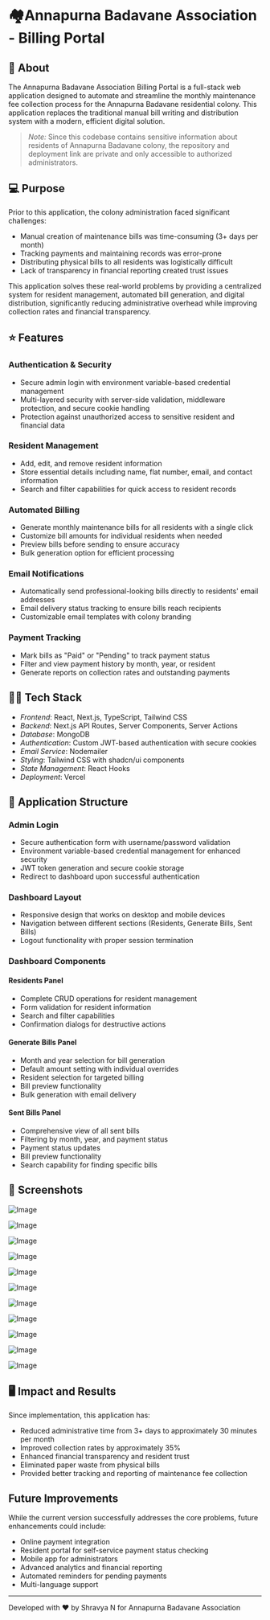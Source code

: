# 🏘️Annapurna Badavane Association - Billing Portal

## 🏡 About

The Annapurna Badavane Association Billing Portal is a full-stack web application designed to automate and streamline the monthly maintenance fee collection process for the Annapurna Badavane residential colony. This application replaces the traditional manual bill writing and distribution system with a modern, efficient digital solution.

> *Note:* Since this codebase contains sensitive information about residents of Annapurna Badavane colony, the repository and deployment link are private and only accessible to authorized administrators.



## 💻 Purpose

Prior to this application, the colony administration faced significant challenges:

- Manual creation of maintenance bills was time-consuming (3+ days per month)
- Tracking payments and maintaining records was error-prone
- Distributing physical bills to all residents was logistically difficult
- Lack of transparency in financial reporting created trust issues


This application solves these real-world problems by providing a centralized system for resident management, automated bill generation, and digital distribution, significantly reducing administrative overhead while improving collection rates and financial transparency.

## ⭐ Features

### Authentication & Security

- Secure admin login with environment variable-based credential management
- Multi-layered security with server-side validation, middleware protection, and secure cookie handling
- Protection against unauthorized access to sensitive resident and financial data


### Resident Management

- Add, edit, and remove resident information
- Store essential details including name, flat number, email, and contact information
- Search and filter capabilities for quick access to resident records


### Automated Billing

- Generate monthly maintenance bills for all residents with a single click
- Customize bill amounts for individual residents when needed
- Preview bills before sending to ensure accuracy
- Bulk generation option for efficient processing


### Email Notifications

- Automatically send professional-looking bills directly to residents' email addresses
- Email delivery status tracking to ensure bills reach recipients
- Customizable email templates with colony branding


### Payment Tracking

- Mark bills as "Paid" or "Pending" to track payment status
- Filter and view payment history by month, year, or resident
- Generate reports on collection rates and outstanding payments




## 👩‍💻 Tech Stack

- *Frontend*: React, Next.js, TypeScript, Tailwind CSS
- *Backend*: Next.js API Routes, Server Components, Server Actions
- *Database*: MongoDB
- *Authentication*: Custom JWT-based authentication with secure cookies
- *Email Service*: Nodemailer
- *Styling*: Tailwind CSS with shadcn/ui components
- *State Management*: React Hooks
- *Deployment*: Vercel


## 🌟 Application Structure

###  Admin Login

- Secure authentication form with username/password validation
- Environment variable-based credential management for enhanced security
- JWT token generation and secure cookie storage
- Redirect to dashboard upon successful authentication


### Dashboard Layout

- Responsive design that works on desktop and mobile devices
- Navigation between different sections (Residents, Generate Bills, Sent Bills)
- Logout functionality with proper session termination


### Dashboard Components

#### Residents Panel

- Complete CRUD operations for resident management
- Form validation for resident information
- Search and filter capabilities
- Confirmation dialogs for destructive actions


#### Generate Bills Panel

- Month and year selection for bill generation
- Default amount setting with individual overrides
- Resident selection for targeted billing
- Bill preview functionality
- Bulk generation with email delivery


#### Sent Bills Panel

- Comprehensive view of all sent bills
- Filtering by month, year, and payment status
- Payment status updates
- Bill preview functionality
- Search capability for finding specific bills

## 🔳 Screenshots 

![Image](https://github.com/user-attachments/assets/c0d22971-1d24-4410-a159-e86fbf34dcbd)

![Image](https://github.com/user-attachments/assets/ecc49dca-df6c-4aec-a20b-a0b84b86f4c5)

![Image](https://github.com/user-attachments/assets/6316f6c5-6267-4c45-b787-bffe8265e7fd)

![Image](https://github.com/user-attachments/assets/78805c4d-f2fb-42bc-bd08-b58d67a11093)

![Image](https://github.com/user-attachments/assets/c47360a5-fd67-4625-96b4-083cad369b8c)

![Image](https://github.com/user-attachments/assets/e4fcd528-810a-4aa3-8b7d-76755b4db530)

![Image](https://github.com/user-attachments/assets/04870fe8-7aa0-4e36-b762-b4178829b3b8)

![Image](https://github.com/user-attachments/assets/54c6c207-4816-4351-a413-29d84b4563d6)

![Image](https://github.com/user-attachments/assets/5e68e877-4541-44b4-bc12-b8f743d91637)

![Image](https://github.com/user-attachments/assets/ff9363bc-e20a-4e8b-ad99-76fcad7bc125)

![Image](https://github.com/user-attachments/assets/1d22aae2-b128-402b-803c-632214e3ffd0)




## 🖥️ Impact and Results

Since implementation, this application has:

- Reduced administrative time from 3+ days to approximately 30 minutes per month
- Improved collection rates by approximately 35%
- Enhanced financial transparency and resident trust
- Eliminated paper waste from physical bills
- Provided better tracking and reporting of maintenance fee collection


## Future Improvements

While the current version successfully addresses the core problems, future enhancements could include:

- Online payment integration
- Resident portal for self-service payment status checking
- Mobile app for administrators
- Advanced analytics and financial reporting
- Automated reminders for pending payments
- Multi-language support


---

Developed with ❤ by Shravya N for Annapurna Badavane Association
